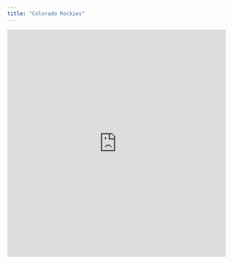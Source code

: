 ```yaml
---
title: "Colorado Rockies"
---
```


<iframe id="igraph" scrolling="no" style="border:none;" seamless="seamless" src="https://fancygama.github.io/ss_plots/COL.html" height="525" width="100%"></iframe>